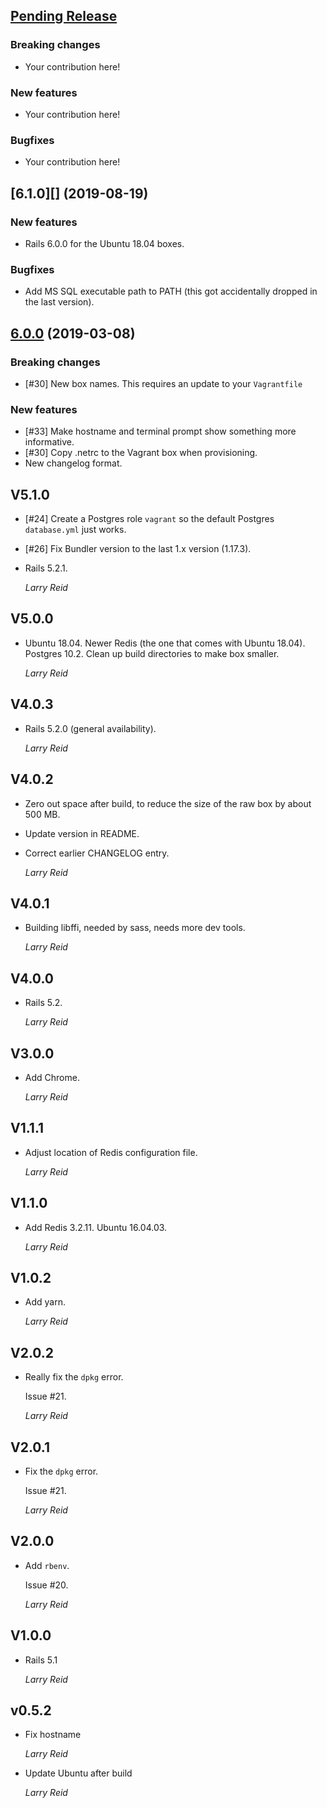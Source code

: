 ## [Pending Release][]

### Breaking changes

* Your contribution here!

### New features

* Your contribution here!

### Bugfixes

* Your contribution here!

## [6.1.0][] (2019-08-19)

### New features

* Rails 6.0.0 for the Ubuntu 18.04 boxes.

### Bugfixes

* Add MS SQL executable path to PATH (this got accidentally dropped
  in the last version).

## [6.0.0][] (2019-03-08)

### Breaking changes

* [#30] New box names. This requires an update to your `Vagrantfile`

### New features

* [#33] Make hostname and terminal prompt show something more informative.
* [#30] Copy .netrc to the Vagrant box when provisioning.
* New changelog format.

## V5.1.0

*   [#24] Create a Postgres role `vagrant` so the default Postgres `database.yml` just works.
*   [#26] Fix Bundler version to the last 1.x version (1.17.3).
*   Rails 5.2.1.

    *Larry Reid*

## V5.0.0

*   Ubuntu 18.04.
    Newer Redis (the one that comes with Ubuntu 18.04).
    Postgres 10.2.
    Clean up build directories to make box smaller.

    *Larry Reid*

## V4.0.3

*   Rails 5.2.0 (general availability).

    *Larry Reid*

## V4.0.2

*   Zero out space after build, to reduce the size of the raw box
    by about 500 MB.
*   Update version in README.
*   Correct earlier CHANGELOG entry.

    *Larry Reid*

## V4.0.1

*   Building libffi, needed by sass, needs more dev tools.

    *Larry Reid*

## V4.0.0

*   Rails 5.2.

    *Larry Reid*

## V3.0.0

*   Add Chrome.

    *Larry Reid*

## V1.1.1

*   Adjust location of Redis configuration file.

    *Larry Reid*

## V1.1.0

*   Add Redis 3.2.11.
    Ubuntu 16.04.03.

    *Larry Reid*

## V1.0.2

*   Add yarn.

    *Larry Reid*

## V2.0.2

*   Really fix the `dpkg` error.

    Issue #21.

    *Larry Reid*

## V2.0.1

*   Fix the `dpkg` error.

    Issue #21.

    *Larry Reid*

## V2.0.0

*   Add `rbenv`.

    Issue #20.

    *Larry Reid*

## V1.0.0

*   Rails 5.1

    *Larry Reid*

## v0.5.2

*   Fix hostname

    *Larry Reid*

*   Update Ubuntu after build

    *Larry Reid*

[Pending Release]: https://github.com/bootstrap-ruby/bootstrap_form/compare/v6.0.0...HEAD
[6.0.0]: https://github.com/bootstrap-ruby/bootstrap_form/compare/v5.1.0...v6.0.0
